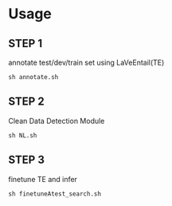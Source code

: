 # Usage
## STEP 1
annotate test/dev/train set using LaVeEntail(TE)
```
sh annotate.sh
```

## STEP 2
Clean Data Detection Module
```
sh NL.sh
```

## STEP 3
finetune TE and infer
```
sh finetuneAtest_search.sh
```
